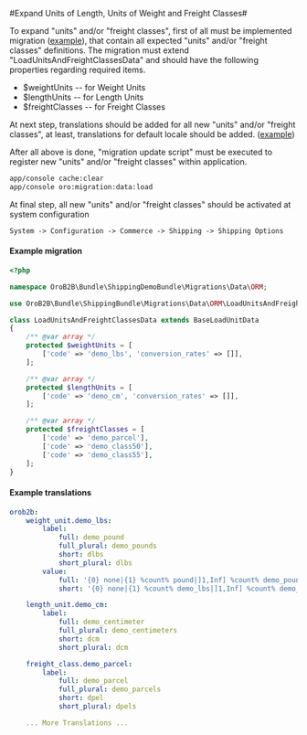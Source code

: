 #Expand Units of Length, Units of Weight and Freight Classes#

To expand "units" and/or "freight classes", first of all must be implemented migration ([example](#example-migration)), that contain all expected "units" and/or "freight classes" definitions.
The migration must extend "LoadUnitsAndFreightClassesData" and should have the following properties regarding required items.

 * $weightUnits -- for Weight Units
 * $lengthUnits -- for Length Units
 * $freightClasses -- for Freight Classes
 
At next step, translations should be added for all new "units" and/or "freight classes", at least, translations for default locale should be added. ([example](#example-translations))

After all above is done, "migration update script" must be executed to register new "units" and/or "freight classes" within application.
```bash
app/console cache:clear
app/console oro:migration:data:load
```
At final step, all new "units" and/or "freight classes" should be activated at system configuration

```code
System -> Configuration -> Commerce -> Shipping -> Shipping Options
```

#### Example migration

```php
<?php

namespace OroB2B\Bundle\ShippingDemoBundle\Migrations\Data\ORM;

use OroB2B\Bundle\ShippingBundle\Migrations\Data\ORM\LoadUnitsAndFreightClassesData as BaseLoadUnitData;

class LoadUnitsAndFreightClassesData extends BaseLoadUnitData
{
    /** @var array */
    protected $weightUnits = [
        ['code' => 'demo_lbs', 'conversion_rates' => []],
    ];

    /** @var array */
    protected $lengthUnits = [
        ['code' => 'demo_cm', 'conversion_rates' => []],
    ];

    /** @var array */
    protected $freightClasses = [
        ['code' => 'demo_parcel'],
        ['code' => 'demo_class50'],
        ['code' => 'demo_class55'],
    ];
}
```

#### Example translations
```yml
orob2b:
    weight_unit.demo_lbs:
        label:
            full: demo_pound
            full_plural: demo_pounds
            short: dlbs
            short_plural: dlbs
        value:
            full: '{0} none|{1} %count% pound|]1,Inf] %count% demo_pounds'
            short: '{0} none|{1} %count% demo_lbs|]1,Inf] %count% demo_lbs'

    length_unit.demo_cm:
        label:
            full: demo_centimeter
            full_plural: demo_centimeters
            short: dcm
            short_plural: dcm

    freight_class.demo_parcel:
        label:
            full: demo_parcel
            full_plural: demo_parcels
            short: dpel
            short_plural: dpels

    ... More Translations ...
```
